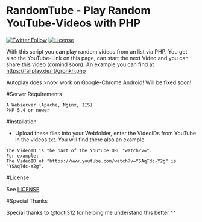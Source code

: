 # RandomTube - Play Random YouTube-Videos with PHP
[![Twitter Follow](https://img.shields.io/twitter/follow/shields_io.svg?style=social&label=Follow&maxAge=2592000&style=flat)](https://twitter.com/FailPlayDE)  [![License](https://img.shields.io/badge/License-GNU-lightgrey.svg?style=flat)](LICENSE)


With this script you can play random videos from an list via PHP. You get also the YouTube-Link on this page, can start the next Video and you can share this video (comind soon). An example you can find at https://failplay.de/rt/gronkh.php

Autoplay does >not< work on Google-Chrome Android! Will be fixed soon!

#Server Requirements

```
A Webserver (Apache, Nginx, IIS)
PHP 5.4 or newer
```

#Installation

- Upload these files into your Webfolder, enter the VideoIDs from YouTube in the videos.txt. You will find there also an example.
```
The VideoID is the part of the Youtube URL "watch?v=".
For example:
The VideoID of "https://www.youtube.com/watch?v=YSAqTdc-Y2g" is "YSAqTdc-Y2g".
```

#License

See [LICENSE](LICENSE)


#Special Thanks

Special thanks to [@tooti312](https://github.com/tooti312) for helping me understand this better ^^

